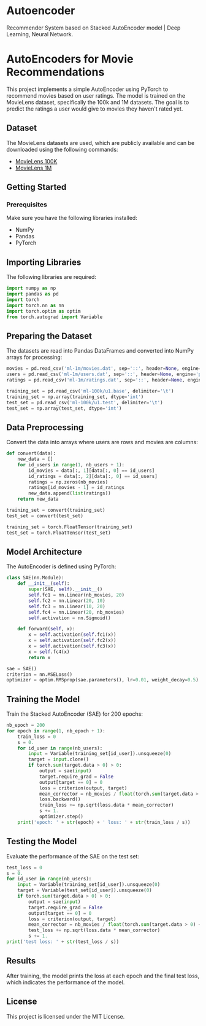 # Autoencoder
Recommender System based on Stacked AutoEncoder model | Deep Learning, Neural Network.

# AutoEncoders for Movie Recommendations

This project implements a simple AutoEncoder using PyTorch to recommend movies based on user ratings. The model is trained on the MovieLens dataset, specifically the 100k and 1M datasets. The goal is to predict the ratings a user would give to movies they haven't rated yet.

## Dataset

The MovieLens datasets are used, which are publicly available and can be downloaded using the following commands:

- [MovieLens 100K](http://files.grouplens.org/datasets/movielens/ml-100k.zip)
- [MovieLens 1M](http://files.grouplens.org/datasets/movielens/ml-1m.zip)

## Getting Started

### Prerequisites

Make sure you have the following libraries installed:

- NumPy
- Pandas
- PyTorch

## Importing Libraries

The following libraries are required:

```python
import numpy as np
import pandas as pd
import torch
import torch.nn as nn
import torch.optim as optim
from torch.autograd import Variable
```

## Preparing the Dataset

The datasets are read into Pandas DataFrames and converted into NumPy arrays for processing:

```python
movies = pd.read_csv('ml-1m/movies.dat', sep='::', header=None, engine='python', encoding='latin-1')
users = pd.read_csv('ml-1m/users.dat', sep='::', header=None, engine='python', encoding='latin-1')
ratings = pd.read_csv('ml-1m/ratings.dat', sep='::', header=None, engine='python', encoding='latin-1')

training_set = pd.read_csv('ml-100k/u1.base', delimiter='\t')
training_set = np.array(training_set, dtype='int')
test_set = pd.read_csv('ml-100k/u1.test', delimiter='\t')
test_set = np.array(test_set, dtype='int')
```

## Data Preprocessing

Convert the data into arrays where users are rows and movies are columns:

```python
def convert(data):
    new_data = []
    for id_users in range(1, nb_users + 1):
        id_movies = data[:, 1][data[:, 0] == id_users]
        id_ratings = data[:, 2][data[:, 0] == id_users]
        ratings = np.zeros(nb_movies)
        ratings[id_movies - 1] = id_ratings
        new_data.append(list(ratings))
    return new_data

training_set = convert(training_set)
test_set = convert(test_set)

training_set = torch.FloatTensor(training_set)
test_set = torch.FloatTensor(test_set)
```

## Model Architecture

The AutoEncoder is defined using PyTorch:

```python
class SAE(nn.Module):
    def __init__(self):
        super(SAE, self).__init__()
        self.fc1 = nn.Linear(nb_movies, 20)
        self.fc2 = nn.Linear(20, 10)
        self.fc3 = nn.Linear(10, 20)
        self.fc4 = nn.Linear(20, nb_movies)
        self.activation = nn.Sigmoid()

    def forward(self, x):
        x = self.activation(self.fc1(x))
        x = self.activation(self.fc2(x))
        x = self.activation(self.fc3(x))
        x = self.fc4(x)
        return x

sae = SAE()
criterion = nn.MSELoss()
optimizer = optim.RMSprop(sae.parameters(), lr=0.01, weight_decay=0.5)
```

## Training the Model

Train the Stacked AutoEncoder (SAE) for 200 epochs:

```python
nb_epoch = 200
for epoch in range(1, nb_epoch + 1):
    train_loss = 0
    s = 0.
    for id_user in range(nb_users):
        input = Variable(training_set[id_user]).unsqueeze(0)
        target = input.clone()
        if torch.sum(target.data > 0) > 0:
            output = sae(input)
            target.require_grad = False
            output[target == 0] = 0
            loss = criterion(output, target)
            mean_corrector = nb_movies / float(torch.sum(target.data > 0) + 1e-10)
            loss.backward()
            train_loss += np.sqrt(loss.data * mean_corrector)
            s += 1.
            optimizer.step()
    print('epoch: ' + str(epoch) + ' loss: ' + str(train_loss / s))
```

## Testing the Model

Evaluate the performance of the SAE on the test set:

```python
test_loss = 0
s = 0.
for id_user in range(nb_users):
    input = Variable(training_set[id_user]).unsqueeze(0)
    target = Variable(test_set[id_user]).unsqueeze(0)
    if torch.sum(target.data > 0) > 0:
        output = sae(input)
        target.require_grad = False
        output[target == 0] = 0
        loss = criterion(output, target)
        mean_corrector = nb_movies / float(torch.sum(target.data > 0) + 1e-10)
        test_loss += np.sqrt(loss.data * mean_corrector)
        s += 1.
print('test loss: ' + str(test_loss / s))
```

## Results

After training, the model prints the loss at each epoch and the final test loss, which indicates the performance of the model.

## License

This project is licensed under the MIT License.

